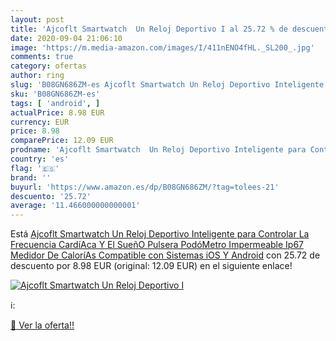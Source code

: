 ```yaml
---
layout: post
title: 'Ajcoflt Smartwatch  Un Reloj Deportivo I al 25.72 % de descuento'
date: 2020-09-04 21:06:10
image: 'https://m.media-amazon.com/images/I/411nENO4fHL._SL200_.jpg'
comments: true
category: ofertas
author: ring
slug: 'B08GN686ZM-es Ajcoflt Smartwatch Un Reloj Deportivo Inteligente para...'
sku: 'B08GN686ZM-es'
tags: [ 'android', ]
actualPrice: 8.98 EUR
currency: EUR
price: 8.98
comparePrice: 12.09 EUR
prodname: 'Ajcoflt Smartwatch  Un Reloj Deportivo Inteligente para Controlar La Frecuencia CardíAca Y El SueñO  Pulsera PodóMetro Impermeable Ip67  Medidor De CaloríAs  Compatible con Sistemas iOS Y Android'
country: 'es'
flag: '🇪🇸'
brand: ''
buyurl: 'https://www.amazon.es/dp/B08GN686ZM/?tag=tolees-21'
descuento: '25.72'
average: '11.466000000000001'
---
```


Está [Ajcoflt Smartwatch  Un Reloj Deportivo Inteligente para Controlar La Frecuencia CardíAca Y El SueñO  Pulsera PodóMetro Impermeable Ip67  Medidor De CaloríAs  Compatible con Sistemas iOS Y Android](https://www.amazon.es/dp/B08GN686ZM/?tag=tolees-21) con 25.72 de descuento por 8.98 EUR (original: 12.09 EUR) en el siguiente enlace!

[![Ajcoflt Smartwatch  Un Reloj Deportivo I](https://m.media-amazon.com/images/I/411nENO4fHL._SL200_.jpg)](https://www.amazon.es/dp/B08GN686ZM/?tag=tolees-21)

ℹ️:


[🛒 Ver la oferta!!](https://www.amazon.es/dp/B08GN686ZM/?tag=tolees-21)
